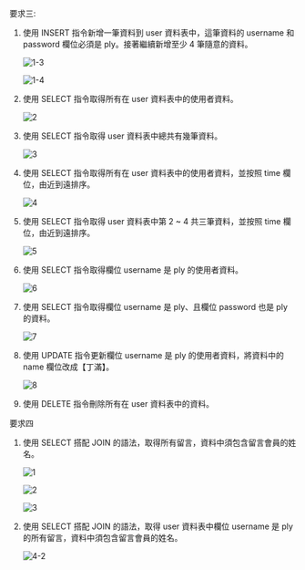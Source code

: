 要求三:

1. 使用 INSERT 指令新增一筆資料到 user 資料表中，這筆資料的 username 和password 欄位必須是 ply。接著繼續新增至少 4 筆隨意的資料。

      ![1-3](https://user-images.githubusercontent.com/77376405/112737978-d3bbca80-8f99-11eb-8e8a-2d0ec651b504.png)
      
      ![1-4](https://user-images.githubusercontent.com/77376405/112737982-d8807e80-8f99-11eb-9294-7edd895c967e.png)
      
      
2. 使用 SELECT 指令取得所有在 user 資料表中的使用者資料。

      ![2](https://user-images.githubusercontent.com/77376405/112737991-f6e67a00-8f99-11eb-8ca2-a4faae6069ee.png)
      
      
3. 使用 SELECT 指令取得 user 資料表中總共有幾筆資料。
 
      ![3](https://user-images.githubusercontent.com/77376405/112738005-15e50c00-8f9a-11eb-9a43-46e03a61ba7c.PNG)      
      
 
4. 使用 SELECT 指令取得所有在 user 資料表中的使用者資料，並按照 time 欄位，由近到遠排序。

      ![4](https://user-images.githubusercontent.com/77376405/112738011-24cbbe80-8f9a-11eb-8b0f-f3cb37cf0247.png)

 
5. 使用 SELECT 指令取得 user 資料表中第 2 ~ 4 共三筆資料，並按照 time 欄位，由近到遠排序。
 
      ![5](https://user-images.githubusercontent.com/77376405/112738018-32814400-8f9a-11eb-8b07-265b9fd1218e.png)


6. 使用 SELECT 指令取得欄位 username 是 ply 的使用者資料。

      ![6](https://user-images.githubusercontent.com/77376405/112738040-62304c00-8f9a-11eb-806e-211b11646318.png)

7. 使用 SELECT 指令取得欄位 username 是 ply、且欄位 password 也是 ply 的資料。

      ![7](https://user-images.githubusercontent.com/77376405/112738044-6e1c0e00-8f9a-11eb-8058-1a22a8bfc88d.png)

8. 使用 UPDATE 指令更新欄位 username 是 ply 的使用者資料，將資料中的 name 欄位改成【丁滿】。
      
      ![8](https://user-images.githubusercontent.com/77376405/112738060-89871900-8f9a-11eb-9783-24c31d3541d9.png)
      
      
9. 使用 DELETE 指令刪除所有在 user 資料表中的資料。



要求四

1. 使用 SELECT 搭配 JOIN 的語法，取得所有留言，資料中須包含留言會員的姓名。

      ![1](https://user-images.githubusercontent.com/77376405/112738114-f3072780-8f9a-11eb-8ac1-01315a789be0.png)
      
      ![2](https://user-images.githubusercontent.com/77376405/112738110-ee427380-8f9a-11eb-9d9e-1034d49d0c2e.png)
      
      ![3](https://user-images.githubusercontent.com/77376405/112738105-e71b6580-8f9a-11eb-8106-c61734394573.png)
      
2. 使用 SELECT 搭配 JOIN 的語法，取得 user 資料表中欄位 username 是 ply 的所有留言，資料中須包含留言會員的姓名。

      ![4-2](https://user-images.githubusercontent.com/77376405/112738712-78410b00-8fa0-11eb-8991-9973ffa29a5f.png)







      
